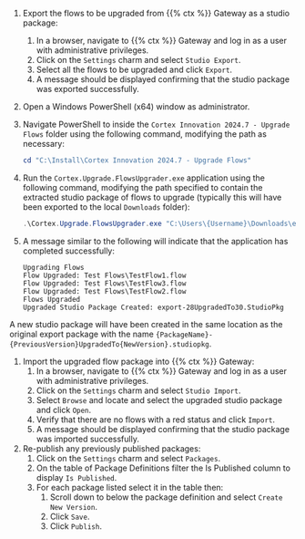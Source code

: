 1. Export the flows to be upgraded from {{% ctx %}} Gateway as a studio package:
    1. In a browser, navigate to {{% ctx %}} Gateway and log in as a user with administrative privileges.
    1. Click on the `Settings` charm and select `Studio Export`.
    1. Select all the flows to be upgraded and click `Export`.
    1. A message should be displayed confirming that the studio package was exported successfully.
1. Open a Windows PowerShell (x64) window as administrator.
1. Navigate PowerShell to inside the `Cortex Innovation 2024.7 - Upgrade Flows` folder using the following command, modifying the path as necessary:

    ```powershell
    cd "C:\Install\Cortex Innovation 2024.7 - Upgrade Flows"
    ```

1. Run the `Cortex.Upgrade.FlowsUpgrader.exe` application using the following command, modifying the path specified to contain the extracted studio package of flows to upgrade (typically this will have been exported to the local `Downloads` folder):

    ```powershell
    .\Cortex.Upgrade.FlowsUpgrader.exe "C:\Users\{Username}\Downloads\export.studiopkg"
    ```

1. A message similar to the following will indicate that the application has completed successfully:

    ```text
    Upgrading Flows
    Flow Upgraded: Test Flows\TestFlow1.flow
    Flow Upgraded: Test Flows\TestFlow3.flow
    Flow Upgraded: Test Flows\TestFlow2.flow
    Flows Upgraded
    Upgraded Studio Package Created: export-28UpgradedTo30.StudioPkg
    ```

  A new studio package will have been created in the same location as the original export package with the name `{PackageName}-{PreviousVersion}UpgradedTo{NewVersion}.studiopkg`.
1. Import the upgraded flow package into {{% ctx %}} Gateway:
    1. In a browser, navigate to {{% ctx %}} Gateway and log in as a user with administrative privileges.
    1. Click on the `Settings` charm and select `Studio Import`.
    1. Select `Browse` and locate and select the upgraded studio package and click `Open`.
    1. Verify that there are no flows with a red status and click `Import`.
    1. A message should be displayed confirming that the studio package was imported successfully.
1. Re-publish any previously published packages:
    1. Click on the `Settings` charm and select `Packages`.
    1. On the table of Package Definitions filter the Is Published column to display `Is Published`.
    1. For each package listed select it in the table then:
        1. Scroll down to below the package definition and select `Create New Version`.
        1. Click `Save`.
        1. Click `Publish`.
